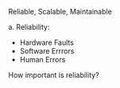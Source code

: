 Reliable, Scalable, Maintainable

a. Reliability:
- Hardware Faults
- Software Errrors
- Human Errors

How important is reliability?
